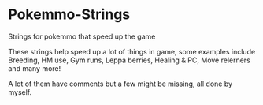 # Pokemmo-Strings
Strings for pokemmo that speed up the game

These strings help speed up a lot of things in game, some examples include Breeding, HM use, Gym runs, Leppa berries, Healing & PC, Move relerners and many more!

A lot of them have comments but a few might be missing, all done by myself.
